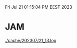 Fri Jul 21 01:15:04 PM EEST 2023
# JAM
<a href='./cache/202307/21_13.log'>./cache/202307/21_13.log</a>
